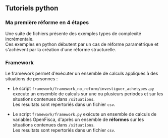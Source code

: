 ## Tutoriels python

### Ma première réforme en 4 étapes

Une suite de fichiers présente des exemples types de complexité incrémentale.  
Ces exemples en python débutent par un cas de réforme paramétrique et s'achèvent par la création d'une réforme structurelle.

### Framework

Le framework permet d'exécuter un ensemble de calculs appliqués à des situations de personnes :

* Le script `framework/framework_no_reform/investiguer_achetypes.py` execute un ensemble de calculs sur une ou plusieurs periodes et sur les situations contenues dans `/situations`.  
Les resultats sont repertoriés dans un fichier `csv`.

* Le script `framework/framework.py` exécute un ensemble de calculs de variables OpenFisca, d'après un ensemble de **réformes** sur les situations contenues dans `/situations`.  
Les resultats sont repertoriés dans un fichier `csv`.

